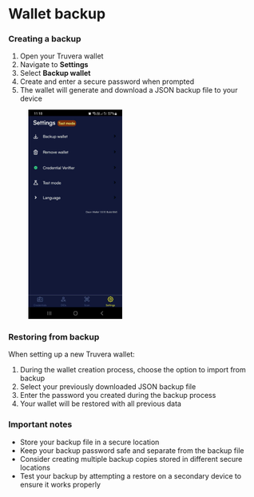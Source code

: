 # Wallet backup

### Creating a backup

1. Open your Truvera wallet
2. Navigate to **Settings**
3. Select **Backup wallet**
4. Create and enter a secure password when prompted
5. The wallet will generate and download a JSON backup file to your device

<div align="left"><figure><img src="../.gitbook/assets/Screenshot_20250729_111837.jpg" alt="" width="188"><figcaption></figcaption></figure></div>

### Restoring from backup

When setting up a new Truvera wallet:

1. During the wallet creation process, choose the option to import from backup
2. Select your previously downloaded JSON backup file
3. Enter the password you created during the backup process
4. Your wallet will be restored with all previous data

### Important notes

* Store your backup file in a secure location
* Keep your backup password safe and separate from the backup file
* Consider creating multiple backup copies stored in different secure locations
* Test your backup by attempting a restore on a secondary device to ensure it works properly
